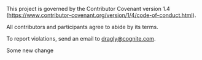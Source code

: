 This project is governed by the Contributor Covenant version 1.4
(https://www.contributor-covenant.org/version/1/4/code-of-conduct.html).

All contributors and participants agree to abide by its terms.

To report violations, send an email to dragly@cognite.com.

Some new change
